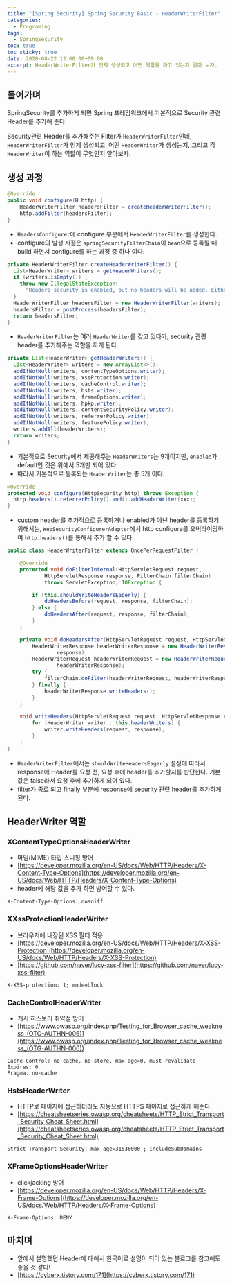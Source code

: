 ```yaml
---
title: "[Spring Security] Spring Security Basic - HeaderWriterFilter" 
categories:
  - Programing
tags:
  - SpringSecurity
toc: true
toc_sticky: true
date: 2020-08-22 12:00:00+09:00
excerpt: HeaderWriterFilter가 언제 생성되고 어떤 역할을 하고 있는지 알아 보자.
---
```


## 들어가며
SpringSecurity를 추가하게 되면 Spring 프레임워크에서 기본적으로 Security 관련 Header를 추가해 준다.

Security관련 Header를 추가해주는 Filter가 `HeaderWriterFilter`인데, 
`HeaderWriterFilter`가 언제 생성되고, 어떤 `HeaderWriter`가 생성는지, 그리고 각 `HeaderWriter`이 하는 역할이 무엇인지 알아보자.

## 생성 과정

```java
@Override
public void configure(H http) {
    HeaderWriterFilter headersFilter = createHeaderWriterFilter();
    http.addFilter(headersFilter);
}
```

- `HeadersConfigurer`에 configure 부분에서 `HeaderWriterFilter`를 생성한다. 
- configure의 발생 시점은 `springSecurityFilterChain`이 `bean`으로 등록될 때 
build 하면서 configure를 하는 과정 중 하나 이다.

```java
private HeaderWriterFilter createHeaderWriterFilter() {
  List<HeaderWriter> writers = getHeaderWriters();
  if (writers.isEmpty()) {
    throw new IllegalStateException(
      "Headers security is enabled, but no headers will be added. Either add headers or disable headers security");
  }
  HeaderWriterFilter headersFilter = new HeaderWriterFilter(writers);
  headersFilter = postProcess(headersFilter);
  return headersFilter;
}
```

- `HeaderWriterFilter`는 여러 `HeaderWriter`를 갖고 있다가, security 관련 header를 추가해주는 역할을 하게 된다.

```java
private List<HeaderWriter> getHeaderWriters() {
  List<HeaderWriter> writers = new ArrayList<>();
  addIfNotNull(writers, contentTypeOptions.writer);
  addIfNotNull(writers, xssProtection.writer);
  addIfNotNull(writers, cacheControl.writer);
  addIfNotNull(writers, hsts.writer);
  addIfNotNull(writers, frameOptions.writer);
  addIfNotNull(writers, hpkp.writer);
  addIfNotNull(writers, contentSecurityPolicy.writer);
  addIfNotNull(writers, referrerPolicy.writer);
  addIfNotNull(writers, featurePolicy.writer);
  writers.addAll(headerWriters);
  return writers;
}
```

- 기본적으로 Security에서 제공해주는 `HeaderWriters`는 9개이지만, `enabled`가 default인 것은 위에서 5개만 되어 있다.
- 따라서 기본적으로 등록되는 `HeaderWriter`는 총 5개 이다.

```java
@Override
protected void configure(HttpSecurity http) throws Exception {
  http.headers().referrerPolicy().and().addHeaderWriter(xxx);
}
```

- custom header를 추가적으로 등록하거나 enabled가 아닌 header를 등록하기 위해서는, 
`WebSecurityConfigurerAdapter`에서 http configure를 오버라이딩하여 `http.headers()`를 통해서 추가 할 수 있다.



```java
public class HeaderWriterFilter extends OncePerRequestFilter {

	@Override
	protected void doFilterInternal(HttpServletRequest request,
			HttpServletResponse response, FilterChain filterChain)
			throws ServletException, IOException {

		if (this.shouldWriteHeadersEagerly) {
			doHeadersBefore(request, response, filterChain);
		} else {
			doHeadersAfter(request, response, filterChain);
		}
	}

	private void doHeadersAfter(HttpServletRequest request, HttpServletResponse response, FilterChain filterChain) throws IOException, ServletException {
		HeaderWriterResponse headerWriterResponse = new HeaderWriterResponse(request,
				response);
		HeaderWriterRequest headerWriterRequest = new HeaderWriterRequest(request,
				headerWriterResponse);
		try {
			filterChain.doFilter(headerWriterRequest, headerWriterResponse);
		} finally {
			headerWriterResponse.writeHeaders();
		}
	}

	void writeHeaders(HttpServletRequest request, HttpServletResponse response) {
		for (HeaderWriter writer : this.headerWriters) {
			writer.writeHeaders(request, response);
		}
	}
}
```
 
- `HeaderWriterFilter`에서는 `shouldWriteHeadersEagerly` 설정에 따라서 response에 Header를 요청 전, 요청 후에
header를 추가할지를 판단한다. 기본값은 false라서 요청 후에 추가하게 되어 있다.
- filter가 종료 되고 finally 부분에 response에 security 관련 header를 추가하게 된다. 

## HeaderWriter 역할

### XContentTypeOptionsHeaderWriter

- 마임(MIME) 타입 스니핑 방어
- [https://developer.mozilla.org/en-US/docs/Web/HTTP/Headers/X-Content-Type-Options](https://developer.mozilla.org/en-US/docs/Web/HTTP/Headers/X-Content-Type-Options)
- header에 해당 값을 추가 하면 방어할 수 있다.
 
```
X-Content-Type-Options: nosniff
```


### XXssProtectionHeaderWriter

- 브라우저에 내장된 XSS 필터 적용
- [https://developer.mozilla.org/en-US/docs/Web/HTTP/Headers/X-XSS-Protection](https://developer.mozilla.org/en-US/docs/Web/HTTP/Headers/X-XSS-Protection)
- [https://github.com/naver/lucy-xss-filter](https://github.com/naver/lucy-xss-filter)

```
X-XSS-protection: 1; mode=block
```

### CacheControlHeaderWriter

- 캐시 히스토리 취약점 방어
- [https://www.owasp.org/index.php/Testing_for_Browser_cache_weakness_(OTG-AUTHN-006)](https://www.owasp.org/index.php/Testing_for_Browser_cache_weakness_(OTG-AUTHN-006))

```
Cache-Control: no-cache, no-store, max-age=0, must-revalidate
Expires: 0
Pragma: no-cache
```

### HstsHeaderWriter

- HTTP로 페이지에 접근하더라도 자동으로 HTTPS 페이지로 접근하게 해준다.
- [https://cheatsheetseries.owasp.org/cheatsheets/HTTP_Strict_Transport_Security_Cheat_Sheet.html](https://cheatsheetseries.owasp.org/cheatsheets/HTTP_Strict_Transport_Security_Cheat_Sheet.html)

```
Strict-Transport-Security: max-age=31536000 ; includeSubDomains
```

### XFrameOptionsHeaderWriter

- clickjacking 방어
- [https://developer.mozilla.org/en-US/docs/Web/HTTP/Headers/X-Frame-Options](https://developer.mozilla.org/en-US/docs/Web/HTTP/Headers/X-Frame-Options)

```
X-Frame-Options: DENY
```


## 마치며
- 앞에서 설명했던 Header에 대해서 한국어로 설명이 되어 있는 블로그를 참고해도 좋을 것 같다!
- [https://cyberx.tistory.com/171](https://cyberx.tistory.com/171)  